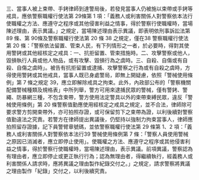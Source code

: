 三、當事人被上束帶、手銬律師到達警局後，若發見當事人仍被施以束帶或手銬等戒具，應依警察職權行使法第 29條第 1 項：「義務人或利害關係人對警察依本法行使職權之方法、應遵守之程序或其他侵害利益之情事，得於警察行使職權時，當場陳述理由，表示異議。」之規定，當場陳述理由表示異議，即表明依刑事訴訟法第 89 條、第 90條及警察職權行使法第 20 條 38 之規定，僅在38 警察職權行使法第 20 條：「警察依法留置、管束人民，有下列情形之一者，於必要時，得對其使用警銬或其他經核定之戒具：一、抗拒留置、管束措施時。二、攻擊警察或他人，毀損執行人員或他人物品，或有攻擊、毀損行為之虞時。三、自殺、自傷或有自殺、自傷之虞時」。被告有抗拒留置或逮捕、攻擊警察之行為或有自殺之虞時，方得使用警銬或其他戒具，當事人既已身處警局，即無上開疑慮，依照「警械使用條例」第 7 條之規定 39，應立即解除戒具之拘束。此外，內政部公布的「警察機關配備警械種類及規格表」中所列舉，警方可用來逮捕民眾的警械，僅有警銬、警繩、防暴網三種，不包含束帶，警方使用法定警具以外的束帶束縛民眾，違反「警械使用條例」第 20 條警察值勤應使用經核定之戒具之規定，並不合法，律師除可要求警方剪開束帶外，亦可拍照存證，或可保留剪下之束帶為證，以利後續對警察值勤違法之究責。若警方在律師提出異議後，仍堅持以強制力拘束當事人，律師應拍照留存證據，記下員警臂章號碼，並依警察職權行使法第 29 條第 1、2 項：「義務人或利害關係人對警察依本法行39 警械使用條例第 7 條：「警察人員使用警械之原因已消滅者，應立即停止使用」。使職權之方法、應遵守之程序或其他侵害利益之情事，得於警察行使職權時，當場陳述理由，表示異議。前項異議，警察認為有理由者，應立即停止或更正執行行為；認為無理由者，得繼續執行，經義務人或利害關係人請求時，應將異議之理由製作紀錄交付之。」之規定，請求警察將異議之理由製作「紀錄」交付之，以利後續究責。